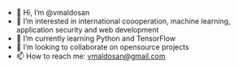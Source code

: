 - 👋 Hi, I’m @vmaldosan
- 👀 I’m interested in international coooperation, machine learning, application security and web development
- 🌱 I’m currently learning Python and TensorFlow
- 💞️ I’m looking to collaborate on opensource projects
- 📫 How to reach me: vmaldosan@gmail.com
